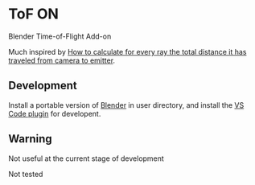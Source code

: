 # ToF ON

Blender Time-of-Flight Add-on

Much inspired by [How to calculate for every ray the total distance it has traveled from camera to emitter](https://blender.stackexchange.com/questions/81485/how-to-calculate-for-every-ray-the-total-distance-it-has-traveled-from-camera-to/91760#91760?newreg=12022d5bb157428a8a9de5e06a63412d).

## Development

Install a portable version of [Blender](https://www.blender.org/download/) in user directory, and install the [VS Code plugin](https://marketplace.visualstudio.com/items?itemName=JacquesLucke.blender-development) for developent.

## Warning

Not useful at the current stage of development

Not tested

